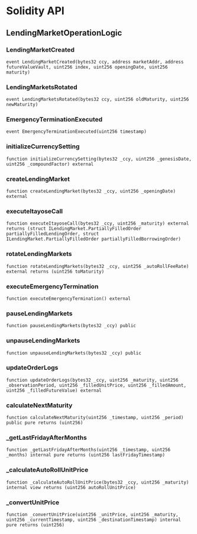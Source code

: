 # Solidity API

## LendingMarketOperationLogic

### LendingMarketCreated

```solidity
event LendingMarketCreated(bytes32 ccy, address marketAddr, address futureValueVault, uint256 index, uint256 openingDate, uint256 maturity)
```

### LendingMarketsRotated

```solidity
event LendingMarketsRotated(bytes32 ccy, uint256 oldMaturity, uint256 newMaturity)
```

### EmergencyTerminationExecuted

```solidity
event EmergencyTerminationExecuted(uint256 timestamp)
```

### initializeCurrencySetting

```solidity
function initializeCurrencySetting(bytes32 _ccy, uint256 _genesisDate, uint256 _compoundFactor) external
```

### createLendingMarket

```solidity
function createLendingMarket(bytes32 _ccy, uint256 _openingDate) external
```

### executeItayoseCall

```solidity
function executeItayoseCall(bytes32 _ccy, uint256 _maturity) external returns (struct ILendingMarket.PartiallyFilledOrder partiallyFilledLendingOrder, struct ILendingMarket.PartiallyFilledOrder partiallyFilledBorrowingOrder)
```

### rotateLendingMarkets

```solidity
function rotateLendingMarkets(bytes32 _ccy, uint256 _autoRollFeeRate) external returns (uint256 toMaturity)
```

### executeEmergencyTermination

```solidity
function executeEmergencyTermination() external
```

### pauseLendingMarkets

```solidity
function pauseLendingMarkets(bytes32 _ccy) public
```

### unpauseLendingMarkets

```solidity
function unpauseLendingMarkets(bytes32 _ccy) public
```

### updateOrderLogs

```solidity
function updateOrderLogs(bytes32 _ccy, uint256 _maturity, uint256 _observationPeriod, uint256 _filledUnitPrice, uint256 _filledAmount, uint256 _filledFutureValue) external
```

### calculateNextMaturity

```solidity
function calculateNextMaturity(uint256 _timestamp, uint256 _period) public pure returns (uint256)
```

### _getLastFridayAfterMonths

```solidity
function _getLastFridayAfterMonths(uint256 _timestamp, uint256 _months) internal pure returns (uint256 lastFridayTimestamp)
```

### _calculateAutoRollUnitPrice

```solidity
function _calculateAutoRollUnitPrice(bytes32 _ccy, uint256 _maturity) internal view returns (uint256 autoRollUnitPrice)
```

### _convertUnitPrice

```solidity
function _convertUnitPrice(uint256 _unitPrice, uint256 _maturity, uint256 _currentTimestamp, uint256 _destinationTimestamp) internal pure returns (uint256)
```

